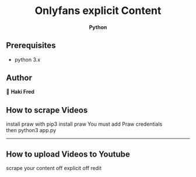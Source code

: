 <h1 align="center">Onlyfans explicit Content  </h1>
<h4 align="center"> Python   </h1>

## Prerequisites

- python 3.x

## Author

👤 **Haki Fred**

## How to scrape Videos
install praw with pip3 install praw
You must add Praw credentials   
then
python3 app.py

***
## How to upload Videos to Youtube
scrape your content off explicit off redit
